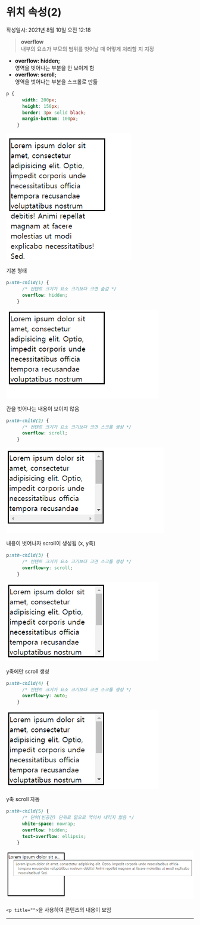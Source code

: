 # 위치 속성(2)
작성일시: 2021년 8월 10일 오전 12:18

> **overflow**<br/>
  내부의 요소가 부모의 범위를 벗어날 때 어떻게 처리할 지 지정

- **overflow: hidden;**<br/>
  영역을 벗어나는 부분을 안 보이게 함
- **overflow: scroll;**<br/>
  영역을 벗어나는 부분을 스크롤로 만듦

```css
p {
      width: 200px;
      height: 150px;
      border: 3px solid black;
      margin-bottom: 100px;
    }
```

![기본 형태](../images/css_1_1.png)

기본 형태

```css
p:nth-child(1) {
      /* 컨텐트 크기가 요소 크기보다 크면 숨김 */
      overflow: hidden;
    }
```

![칸을 벗어나는 내용이 보이지 않음](../images/css_1_2.png)

칸을 벗어나는 내용이 보이지 않음

```css
p:nth-child(2) {
      /* 컨텐트 크기가 요소 크기보다 크면 스크롤 생성 */
      overflow: scroll;
    }
```

![내용이 벗어나자 scroll이 생성됨 (x, y축)](../images/css_1_3.png)

내용이 벗어나자 scroll이 생성됨 (x, y축)

```css
p:nth-child(3) {
      /* 컨텐트 크기가 요소 크기보다 크면 스크롤 생성 */
      overflow-y: scroll;
    }
```

![y축에만 scroll 생성](../images/css_1_4.png)

y축에만 scroll 생성

```css
p:nth-child(4) {
      /* 컨텐트 크기가 요소 크기보다 크면 스크롤 생성 */
      overflow-y: auto;
    }
```

![y축 scroll 자동](../images/css_1_5.png)

y축 scroll 자동

```css
p:nth-child(5) {
      /* 단어(빈공간) 단위로 밑으로 꺽어서 내리지 않음 */
      white-space: nowrap;
      overflow: hidden;
      text-overflow: ellipsis;
    }
```

![<p title="">을 사용하여 콘텐츠의 내용이 보임](../images/css_1_6.png)

`<p title="">`을 사용하여 콘텐츠의 내용이 보임

---